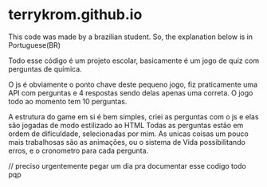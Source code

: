 # terrykrom.github.io

This code was made by a brazilian student. So, the explanation below is in Portuguese(BR)

Todo esse código é um projeto escolar, basicamente é um jogo de quiz com perguntas de química.

O js é obviamente o ponto chave deste pequeno jogo, fiz praticamente uma API com perguntas e 4 respostas sendo delas apenas uma correta.
O jogo todo ao momento tem 10 perguntas.

A estrutura do game em si é bem simples, criei as perguntas com o js e elas são jogadas de modo estilizado ao HTML
Todas as perguntas estão em ordem de dificuldade, selecionadas por mim.
As unicas coisas um pouco mais trabalhosas são as animações, ou o sistema de Vida possibilitando erros, e o cronometro para cada pergunta.


// preciso urgentemente pegar um dia pra documentar esse codigo todo pqp


